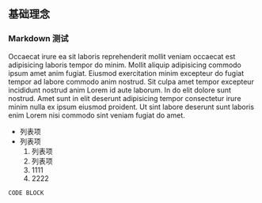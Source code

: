 ## 基础理念

### Markdown 测试

Occaecat irure ea sit laboris reprehenderit mollit veniam occaecat est adipisicing laboris tempor do minim. Mollit aliquip adipisicing commodo ipsum amet anim fugiat. Eiusmod exercitation minim excepteur do fugiat tempor ad labore commodo anim nostrud. Sit culpa amet tempor excepteur incididunt nostrud anim Lorem id aute laborum. In do elit dolore sunt nostrud. Amet sunt in elit deserunt adipisicing tempor consectetur irure minim nulla ex ipsum eiusmod proident. Ut sint labore deserunt sunt laboris enim Lorem nisi commodo sint veniam fugiat do amet.

* 列表项
* 列表项
  1. 列表项
  2. 列表项
  3. 1111
  4. 2222

```
CODE BLOCK
```